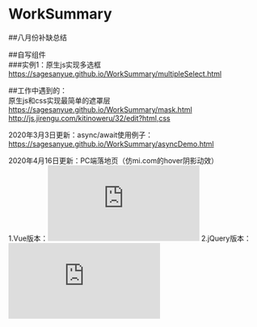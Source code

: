 # WorkSummary
##八月份补缺总结  
  
##自写组件  
###实例1：原生js实现多选框 https://sagesanyue.github.io/WorkSummary/multipleSelect.html
  
##工作中遇到的：  
原生js和css实现最简单的遮罩层 https://sagesanyue.github.io/WorkSummary/mask.html  
http://js.jirengu.com/kitinoweru/32/edit?html,css

2020年3月3日更新：async/await使用例子：
https://sagesanyue.github.io/WorkSummary/asyncDemo.html

  
  2020年4月16日更新：PC端落地页（仿mi.com的hover阴影动效）  
1.Vue版本：![loadingPageDemo/distVue/index.html](https://sagesanyue.github.io/WorkSummary/loadingPageDemo/distVue/index.html)
2.jQuery版本：![loadingPageDemo/distJQ/index.html](https://sagesanyue.github.io/WorkSummary/loadingPageDemo/distJQ/index.html)

